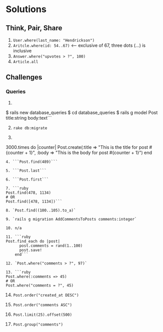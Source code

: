# Solutions

## Think, Pair, Share

1. `User.where(last_name: "Hendrickson")`
2. `Aritcle.where(id: 54..67)` <-- exclusive of 67, three dots (...) is inclusive
3. `Answer.where("upvotes > ?", 100)`
4. `Article.all`

## Challenges
### Queries
1. ```console
$ rails new database_queries
$ cd database_queries
$ rails g model Post title:string body:text```

2. ```rake db:migrate```

3. ```ruby
3000.times do |counter|
    Post.create(:title => "This is the title for post #{counter + 1}", :body => "This is the body for post #{counter + 1}")
end
```
4. ```Post.find(489)```

5. ```Post.last```

6. ```Post.first```

7. ```ruby
Post.find(478, 1134)
# OR
Post.find([478, 1134])```

8. `Post.find((100..105).to_a)`

9. `rails g migration AddCommentsToPosts comments:integer`

10. n/a

11. ```ruby
Post.find_each do |post|
      post.comments = rand(1..100)
      post.save!
    end```

12. `Post.where("comments > ?", 97)`

13. ```ruby
Post.where(:comments => 45)
# OR
Post.where("comments = ?", 45)
```

14. `Post.order("created_at DESC")`

15. `Post.order("comments ASC")`

16. `Post.limit(25).offset(500)`

17. `Post.group("comments")`
